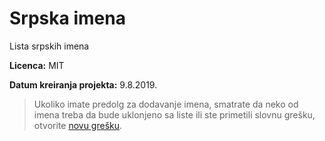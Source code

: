 # Srpska imena
Lista srpskih imena

**Licenca:** MIT

**Datum kreiranja projekta:** 9.8.2019.

> Ukoliko imate predolg za dodavanje imena, smatrate da neko od imena treba da bude uklonjeno sa liste ili ste primetili slovnu grešku, otvorite [novu grešku](../../issues).
